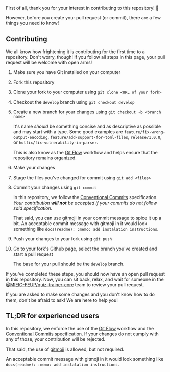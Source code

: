 First of all, thank you for your interest in contributing to this repository! :rocket:

However, before you create your pull request (or commit), there are a few things you need to know!

## Contributing
We all know how frightening it is contributing for the first time to a repository. Don't worry, though!
If you follow all steps in this page, your pull request will be welcome with open arms!

1. Make sure you have Git installed on your computer
2. Fork this repository
3. Clone your fork to your computer using `git clone <URL of your fork>`
4. Checkout the `develop` branch using `git checkout develop`
5. Create a new branch for your changes using `git checkout -b <branch name>`
   
   It's name *should* be something concise and as descriptive as possible and may start with a type. 
   Some good examples are `feature/fix-wrong-output-encoding`, `feature/add-support-for-toml-files`, `release/1.0.0`, or `hotfix/fix-vulnerability-in-parser`. 
   
   This is also know as the [Git Flow](https://www.atlassian.com/git/tutorials/comparing-workflows/gitflow-workflow) workflow
   and helps ensure that the repository remains organized.
   
6. Make your changes
7. Stage the files you've changed for commit using `git add <files>`
8. Commit your changes using `git commit`

   In this repository, we follow the [Conventional Commits](https://www.conventionalcommits.org/en/v1.0.0/) specification.
   *Your contribution **will not** be accepted if your commits do not follow said specification.*
   
   That said, you can use [gitmoji](https://gitmoji.dev/) in your commit message to spice it up a bit.
   An acceptable commit message with gitmoji in it would look something like `docs(readme): :memo: add instalation instructions`.
   
9. Push your changes to your fork using `git push`
10. Go to your fork's Github page, select the branch you've created and start a pull request

    The base for your pull should be the `develop` branch.

If you've completed these steps, you should now have an open pull request in this repository.
Now, you can sit back, relax, and wait for someone in the [@MIEIC-FEUP/quiz-trainer-core](https://github.com/orgs/MIEIC-FEUP/teams/quiz-trainer-core) team to review your pull request.

If you are asked to make some changes and you don't know how to do them, don't be afraid to ask! We are here to help you!

## TL;DR for experienced users
In this repository, we enforce the use of the [Git Flow](https://www.atlassian.com/git/tutorials/comparing-workflows/gitflow-workflow) workflow and the [Conventional Commits](https://www.conventionalcommits.org/en/v1.0.0/) specification.
If your changes do not cumply with any of those, your contribution will be rejected.

That said, the use of [gitmoji](https://gitmoji.dev/) is allowed, but not required.

An acceptable commit message with gitmoji in it would look something like `docs(readme): :memo: add instalation instructions`.
